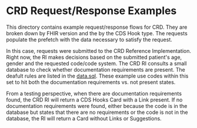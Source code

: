# CRD Request/Response Examples

This directory contains example request/response flows for CRD. They are broken down by FHIR version and the by the CDS
Hook type. The requests populate the prefetch with the data necessary to satisfy the request.

In this case, requests were submitted to the CRD Reference Implementation. Right now, the RI makes decisions based on the submitted patient's age, gender and the requested code/code system. The CRD RI consults a small database to check whether
documentation requirements are present. The deafult rules are listed in the [data.sql](https://github.com/HL7-DaVinci/CRD/blob/master/server/src/main/resources/data.sql). These example use codes within this set to hit both the documentation requirements vs. not present states.

From a testing perspective, when there are documentation requirements found, the CRD RI will return a CDS Hooks Card with a Link present. If no documentation requirements were found, either because the code is in the database but states that there are no requirements or the code is not in the database, the RI will return a Card without Links or Suggestions.
